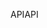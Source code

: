 <span data-ttu-id="749af-101">API</span><span class="sxs-lookup"><span data-stu-id="749af-101">API</span></span>